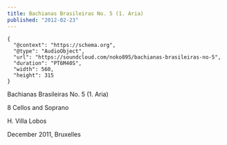 ```yaml
---
title: Bachianas Brasileiras No. 5 (1. Aria)
published: "2012-02-23"
---
```


```{trackId=37557712}
{
  "@context": "https://schema.org",
  "@type": "AudioObject",
  "url": "https://soundcloud.com/noko895/bachianas-brasileiras-no-5",
  "duration": "PT6M40S",  
  "width": 560,
  "height": 315
}
```

Bachianas Brasileiras No. 5 (1. Aria)

8 Cellos and Soprano

H. Villa Lobos

December 2011, Bruxelles

